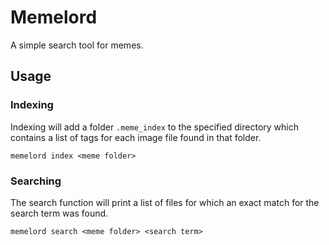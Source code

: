 # Memelord

A simple search tool for memes.

## Usage

### Indexing

Indexing will add a folder `.meme_index` to the specified directory which contains a list of tags for each image file found in that folder.  

```$bash
memelord index <meme folder>
```

### Searching

The search function will print a list of files for which an exact match for the search term was found.

```$bash
memelord search <meme folder> <search term>
```